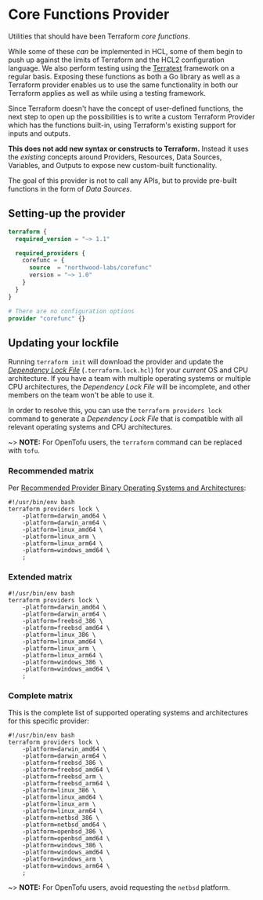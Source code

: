 <!--
---
page_title: "Core Functions Provider"
subcategory: ""
description: |-
  Utilities that should have been Terraform core functions.
  While some of these can be implemented in HCL, some of them begin to
  push up against the limits of Terraform and the HCL2 configuration
  language. We also perform testing using the
  Terratest https://terratest.gruntwork.io framework on a regular basis.
  Exposing these functions as both a Go library as well as a Terraform
  provider enables us to use the same functionality in both our Terraform
  applies as well as while using a testing framework.
  Since Terraform doesn't have the concept of user-defined functions, the
  next step to open up the possibilities is to write a custom Terraform
  Provider which has the functions built-in, using Terraform's existing
  support for inputs and outputs.
  This does not add new syntax or constructs to Terraform. Instead it
  uses the existing concepts around Providers, Resources, Data Sources,
  Variables, and Outputs to expose new custom-built functionality.
  The goal of this provider is not to call any APIs, but to provide
  pre-built functions in the form of Data Sources.
---
-->

# Core Functions Provider

Utilities that should have been Terraform _core functions_.

While some of these _can_ be implemented in HCL, some of them begin to
push up against the limits of Terraform and the HCL2 configuration
language. We also perform testing using the
[Terratest](https://terratest.gruntwork.io) framework on a regular basis.
Exposing these functions as both a Go library as well as a Terraform
provider enables us to use the same functionality in both our Terraform
applies as well as while using a testing framework.

Since Terraform doesn't have the concept of user-defined functions, the
next step to open up the possibilities is to write a custom Terraform
Provider which has the functions built-in, using Terraform's existing
support for inputs and outputs.

**This does not add new syntax or constructs to Terraform.** Instead it
uses the _existing_ concepts around Providers, Resources, Data Sources,
Variables, and Outputs to expose new custom-built functionality.

The goal of this provider is not to call any APIs, but to provide
pre-built functions in the form of _Data Sources_.

## Setting-up the provider

```terraform
terraform {
  required_version = "~> 1.1"

  required_providers {
    corefunc = {
      source  = "northwood-labs/corefunc"
      version = "~> 1.0"
    }
  }
}

# There are no configuration options
provider "corefunc" {}
```

## Updating your lockfile

Running `terraform init` will download the provider and update the [_Dependency Lock File_](https://developer.hashicorp.com/terraform/language/files/dependency-lock) (`.terraform.lock.hcl`) for your _current_ OS and CPU architecture. If you have a team with multiple operating systems or multiple CPU architectures, the _Dependency Lock File_ will be incomplete, and other members on the team won't be able to use it.

In order to resolve this, you can use the `terraform providers lock` command to generate a _Dependency Lock File_ that is compatible with all relevant operating systems and CPU architectures.

~> **NOTE:** For OpenTofu users, the `terraform` command can be replaced with `tofu`.

### Recommended matrix

Per [Recommended Provider Binary Operating Systems and Architectures](https://developer.hashicorp.com/terraform/registry/providers/os-arch):

```shell
#!/usr/bin/env bash
terraform providers lock \
    -platform=darwin_amd64 \
    -platform=darwin_arm64 \
    -platform=linux_amd64 \
    -platform=linux_arm \
    -platform=linux_arm64 \
    -platform=windows_amd64 \
    ;
```

### Extended matrix

```shell
#!/usr/bin/env bash
terraform providers lock \
    -platform=darwin_amd64 \
    -platform=darwin_arm64 \
    -platform=freebsd_386 \
    -platform=freebsd_amd64 \
    -platform=linux_386 \
    -platform=linux_amd64 \
    -platform=linux_arm \
    -platform=linux_arm64 \
    -platform=windows_386 \
    -platform=windows_amd64 \
    ;
```

### Complete matrix

This is the complete list of supported operating systems and architectures for this specific provider:

```shell
#!/usr/bin/env bash
terraform providers lock \
    -platform=darwin_amd64 \
    -platform=darwin_arm64 \
    -platform=freebsd_386 \
    -platform=freebsd_amd64 \
    -platform=freebsd_arm \
    -platform=freebsd_arm64 \
    -platform=linux_386 \
    -platform=linux_amd64 \
    -platform=linux_arm \
    -platform=linux_arm64 \
    -platform=netbsd_386 \
    -platform=netbsd_amd64 \
    -platform=openbsd_386 \
    -platform=openbsd_amd64 \
    -platform=windows_386 \
    -platform=windows_amd64 \
    -platform=windows_arm \
    -platform=windows_arm64 \
    ;
```

~> **NOTE:** For OpenTofu users, avoid requesting the `netbsd` platform.

<!-- Preview the provider docs with the Terraform registry provider docs preview tool: https://registry.terraform.io/tools/doc-preview -->

